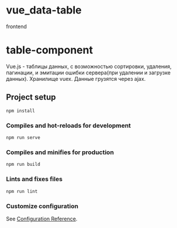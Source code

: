 # vue_data-table
frontend

# table-component

  Vue.js - таблицы данных, с возможностью сортировки, удаления, пагинации, и эмитации ошибки сервера(при удалении и загрузке данных).
  Хранилище vuex. Данные грузятся через ajax.

## Project setup
```
npm install
```

### Compiles and hot-reloads for development
```
npm run serve
```

### Compiles and minifies for production
```
npm run build
```

### Lints and fixes files
```
npm run lint
```

### Customize configuration
See [Configuration Reference](https://cli.vuejs.org/config/).
